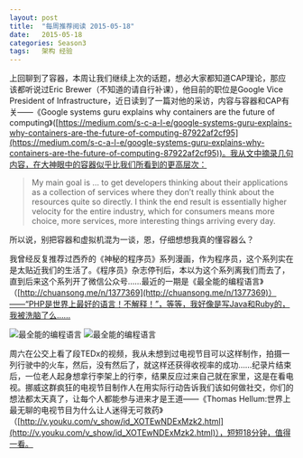 ```yaml
---
layout: post
title:  "每周推荐阅读 2015-05-18"
date:   2015-05-18
categories: Season3
tags:   架构 经验
---
```


上回聊到了容器，本周让我们继续上次的话题，想必大家都知道CAP理论，那应该都听说过Eric Brewer（不知道的请自行补课），他目前的职位是Google Vice President of Infrastructure，近日读到了一篇对他的采访，内容与容器和CAP有关——《Google systems guru explains why containers are the future of computing》([https://medium.com/s-c-a-l-e/google-systems-guru-explains-why-containers-are-the-future-of-computing-87922af2cf95](https://medium.com/s-c-a-l-e/google-systems-guru-explains-why-containers-are-the-future-of-computing-87922af2cf95))。我从文中摘录几句内容，在大神眼中的容器似乎比我们所看到的更高层次：

> My main goal is … to get developers thinking about their applications as a collection of services where they don’t really think about the resources quite so directly. 
> I think the end result is essentially higher velocity for the entire industry, which for consumers means more choice, more services, more interesting things arriving every day.

所以说，别把容器和虚拟机混为一谈，恩，仔细想想我真的懂容器么？

我曾经反复推荐过西乔的《神秘的程序员》系列漫画，作为程序员，这个系列实在是太贴近我们的生活了。《程序员》杂志停刊后，本以为这个系列离我们而去了，直到后来这个系列开了微信公众号……最近的一期是《最全能的编程语言》（[http://chuansong.me/n/1377369](http://chuansong.me/n/1377369)）——“PHP是世界上最好的语言！不解释！”，等等，我好像是写Java和Ruby的，我被洗脑了么……

![最全能的编程语言](http://7xn7do.com1.z0.glb.clouddn.com/images/great-programming-language-1.jpg-normalized)
![最全能的编程语言](http://7xn7do.com1.z0.glb.clouddn.com/images/great-programming-language-2.jpg-normalized)

周六在公交上看了段TEDx的视频，我从未想到过电视节目可以这样制作，拍摄一列行驶中的火车，然后，没有然后了，就这样还获得收视率的成功……纪录片结束后，一位老人起身想拿行李架上的行李，结果反应过来自己就在家里，这是在看电视。挪威这群疯狂的电视节目制作人在用实际行动告诉我们该如何做社交，你们的想法都太天真了，让每个人都能参与进来才是王道——《Thomas Hellum:世界上最无聊的电视节目为什么让人迷得无可救药》（[http://v.youku.com/v_show/id_XOTEwNDExMzk2.html](http://v.youku.com/v_show/id_XOTEwNDExMzk2.html)），短短18分钟，值得一看。